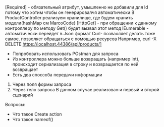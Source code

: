 [Required] - обязательный атрибут, умышленно не добавили для Id потому что хотим чтобы он генерировалчя автоматически
В ProductController реализуем хранилище, где будем хранить модели(hashMap см MarcoCode)
[HttpGet] - при обращении к данному контроллеру по методу Get() будет вызвал этот метод
IEumerable - автоматически перейдет в Json формат
Curl- позваоляет делать тоже самое, позволяет обращаться с помощью ресурсов
Например, curl -X DELETE https://localhost.44386/api/products/1
- Попробовать использовать POstman для запроса  
- Из контроллера можно больше возвращать (например int), происходит сериализация в строку и возвращается по ней возвращает
- Есть два споссоба передачи информации 
1) Через поля формы запроса 
2) Через тело запроса
 В данном случае реализован и первый и второй сценарий 

Вопросы:
- Что такое Create action
- Что такое nameof()



